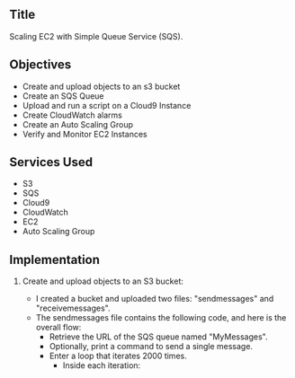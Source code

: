 ## Title
Scaling EC2 with Simple Queue Service (SQS).


## Objectives
* Create and upload objects to an s3 bucket
* Create an SQS Queue
* Upload and run a script on a Cloud9 Instance
* Create CloudWatch alarms
* Create an Auto Scaling Group
* Verify and Monitor EC2 Instances


## Services Used
* S3
* SQS
* Cloud9
* CloudWatch
* EC2
* Auto Scaling Group


## Implementation
1. Create and upload objects to an S3 bucket:

   * I created a bucket and uploaded two files: "sendmessages" and "receivemessages".
   * The sendmessages file contains the following code, and here is the overall flow:
     * Retrieve the URL of the SQS queue named "MyMessages".
     * Optionally, print a command to send a single message.
     * Enter a loop that iterates 2000 times.
       * Inside each iteration:

  






